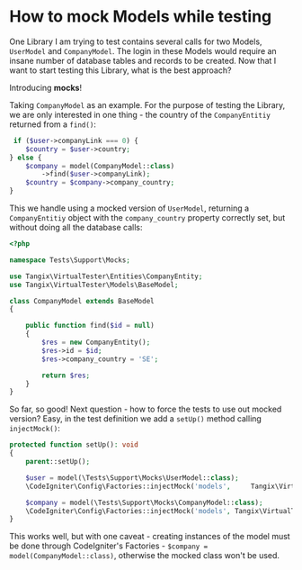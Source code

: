 # How to mock Models while testing

One Library I am trying to test contains several calls for two Models, `UserModel` and `CompanyModel`. The login in these Models would require an insane number of database tables and records to be created. Now that I want to start testing this Library, what is the best approach?

Introducing **mocks**!

Taking `CompanyModel` as an example. For the purpose of testing the Library, we are only interested in one thing - the country of the `CompanyEntitiy` returned from a `find()`:

```php
 if ($user->companyLink === 0) {
	$country = $user->country;
} else {
	$company = model(CompanyModel::class)
		->find($user->companyLink);
	$country = $company->company_country;
}
```

This we handle using a mocked version of `UserModel`, returning a `CompanyEntitiy` object with the `company_country` property correctly set, but without doing all the database calls:

```php
<?php

namespace Tests\Support\Mocks;

use Tangix\VirtualTester\Entities\CompanyEntity;
use Tangix\VirtualTester\Models\BaseModel;

class CompanyModel extends BaseModel
{

    public function find($id = null)
    {
        $res = new CompanyEntity();
        $res->id = $id;
        $res->company_country = 'SE';

        return $res;
    }
}
```

So far, so good! Next question - how to force the tests to use out mocked version? Easy, in the test definition we add a `setUp()` method calling `injectMock()`:

```php
protected function setUp(): void
{
	parent::setUp();

	$user = model(\Tests\Support\Mocks\UserModel::class);
	\CodeIgniter\Config\Factories::injectMock('models',   	Tangix\VirtualTester\Models\UserModel::class, $user);

	$company = model(\Tests\Support\Mocks\CompanyModel::class);
	\CodeIgniter\Config\Factories::injectMock('models', Tangix\VirtualTester\Models\CompanyModel::class, $company);
}
```

This works well, but with one caveat - creating instances of the model must be done through CodeIgniter's Factories - `$company = model(CompanyModel::class)`, otherwise the mocked class won't be used.